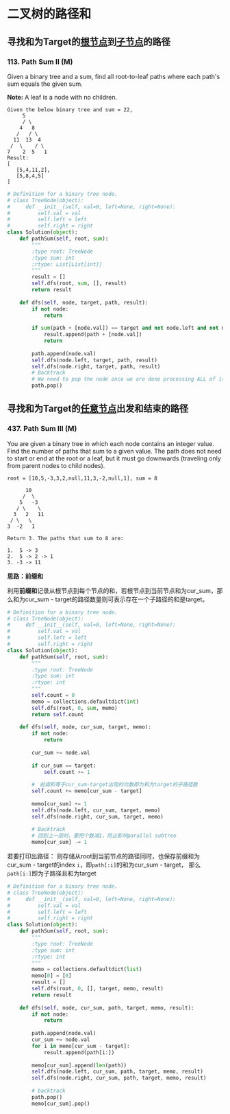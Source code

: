 # 二叉树的路径和



## 寻找和为Target的<u>根节点</u>到<u>子节点</u>的路径

### 113. Path Sum II (M)

Given a binary tree and a sum, find all root-to-leaf paths where each path's sum equals the given sum.

**Note:** A leaf is a node with no children.

```
Given the below binary tree and sum = 22,
     5
     / \
    4   8
   /   / \
  11  13  4
 /  \    / \
7    2  5   1
Result:
[
   [5,4,11,2],
   [5,8,4,5]
]
```

```python
# Definition for a binary tree node.
# class TreeNode(object):
#     def __init__(self, val=0, left=None, right=None):
#         self.val = val
#         self.left = left
#         self.right = right
class Solution(object):
    def pathSum(self, root, sum):
        """
        :type root: TreeNode
        :type sum: int
        :rtype: List[List[int]]
        """
        result = []
        self.dfs(root, sum, [], result)
        return result
    
    def dfs(self, node, target, path, result):
        if not node:
            return
        
        if sum(path + [node.val]) == target and not node.left and not node.right:
            result.append(path + [node.val])
            return
        
        path.append(node.val)
        self.dfs(node.left, target, path, result)
        self.dfs(node.right, target, path, result)
        # Backtrack
        # We need to pop the node once we are done processing ALL of it's subtrees.
        path.pop()
```



## 寻找和为Target的<u>任意节点</u>出发和结束的路径

### 437. Path Sum III (M)

You are given a binary tree in which each node contains an integer value. Find the number of paths that sum to a given value. The path does not need to start or end at the root or a leaf, but it must go downwards (traveling only from parent nodes to child nodes).

```
root = [10,5,-3,3,2,null,11,3,-2,null,1], sum = 8

      10
     /  \
    5   -3
   / \    \
  3   2   11
 / \   \
3  -2   1

Return 3. The paths that sum to 8 are:

1.  5 -> 3
2.  5 -> 2 -> 1
3. -3 -> 11
```

**思路：前缀和**

利用**前缀和**记录从根节点到每个节点的和，若根节点到当前节点和为cur_sum，那么和为cur_sum - target的路径数量则可表示存在一个子路径的和是target。

```python
# Definition for a binary tree node.
# class TreeNode(object):
#     def __init__(self, val=0, left=None, right=None):
#         self.val = val
#         self.left = left
#         self.right = right
class Solution(object):
    def pathSum(self, root, sum):
        """
        :type root: TreeNode
        :type sum: int
        :rtype: int
        """
        self.count = 0
        memo = collections.defaultdict(int)
        self.dfs(root, 0, sum, memo)
        return self.count
    
    def dfs(self, node, cur_sum, target, memo):
        if not node:
            return
        
        cur_sum += node.val
        
        if cur_sum == target:
            self.count += 1
            
        #　前缀和等于cur_sum-target出现的次数即为和为target的子路径数
        self.count += memo[cur_sum - target]
        
        memo[cur_sum] += 1
        self.dfs(node.left, cur_sum, target, memo)
        self.dfs(node.right, cur_sum, target, memo)
        
        # Backtrack
        # 回到上一层时，要把个数减1，防止影响parallel subtree
        memo[cur_sum] -= 1
```

若要打印出路径： 则存储从root到当前节点的路径同时，也保存前缀和为cur_sum - target的index `i`，即`path[:i]`的和为cur_sum - target， 那么`path[i:]`即为子路径且和为target

```python
# Definition for a binary tree node.
# class TreeNode(object):
#     def __init__(self, val=0, left=None, right=None):
#         self.val = val
#         self.left = left
#         self.right = right
class Solution(object):
    def pathSum(self, root, sum):
        """
        :type root: TreeNode
        :type sum: int
        :rtype: int
        """
        memo = collections.defaultdict(list)
        memo[0] = [0]
        result = []
        self.dfs(root, 0, [], target, memo, result)
        return result
        
    def dfs(self, node, cur_sum, path, target, memo, result):
        if not node:
            return
        
        path.append(node.val)
        cur_sum += node.val
        for i in memo[cur_sum - target]:
            result.append(path[i:])
        
        memo[cur_sum].append(len(path))
        self.dfs(node.left, cur_sum, path, target, memo, result)
        self.dfs(node.right, cur_sum, path, target, memo, result)
        
        # backtrack
        path.pop()
        memo[cur_sum].pop()
```

